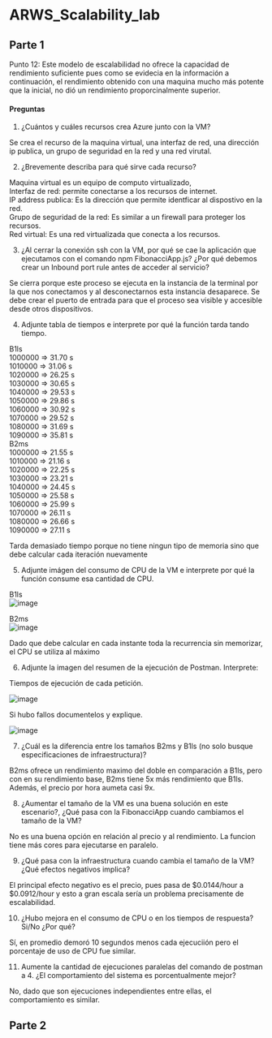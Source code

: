 # ARWS_Scalability_lab

## Parte 1

Punto 12: Este modelo de escalabilidad no ofrece la capacidad de rendimiento suficiente pues como se evidecia en la información a continuación, el rendimiento obtenido con una maquina mucho más potente que la inicial, no dió un rendimiento proporcinalmente superior.

#### Preguntas

1. ¿Cuántos y cuáles recursos crea Azure junto con la VM?

Se crea el recurso de la maquina virtual, una interfaz de red, una dirección ip publica, un grupo de seguridad en la red y una red virutal.

2. ¿Brevemente describa para qué sirve cada recurso?

Maquina virtual es un equipo de computo virtualizado, <br>
Interfaz de red: permite conectarse a los recursos de internet.<br>
IP address publica: Es la dirección que permite identficar al dispostivo en la red. <br>
Grupo de seguridad de la red: Es similar a un firewall para proteger los recursos. <br>
Red virtual: Es una red virtualizada que conecta a los recursos. <br>

3. ¿Al cerrar la conexión ssh con la VM, por qué se cae la aplicación que ejecutamos con el comando npm FibonacciApp.js? ¿Por qué debemos crear un Inbound port rule antes de acceder al servicio?

Se cierra porque este proceso se ejecuta en la instancia de la terminal por la que nos conectamos y al desconectarnos esta instancia desaparece. Se debe crear el puerto de entrada para que el proceso sea visible y accesible desde otros dispositivos.

4. Adjunte tabla de tiempos e interprete por qué la función tarda tando tiempo.

B1ls <br>
1000000 => 31.70 s <br>
1010000 => 31.06 s <br>
1020000 => 26.25 s <br>
1030000 => 30.65 s <br>
1040000 => 29.53 s <br>
1050000 => 29.86 s <br>
1060000 => 30.92 s <br>
1070000 => 29.52 s <br>
1080000 => 31.69 s <br>
1090000 => 35.81 s <br>
B2ms <br>
1000000 => 21.55 s <br>
1010000 => 21.16 s <br>
1020000 => 22.25 s <br>
1030000 => 23.21 s <br>
1040000 => 24.45 s <br>
1050000 => 25.58 s <br>
1060000 => 25.99 s <br>
1070000 => 26.11 s <br>
1080000 => 26.66 s <br>
1090000 => 27.11 s <br>

Tarda demasiado tiempo porque no tiene ningun tipo de memoria sino que debe calcular cada iteración nuevamente

5. Adjunte imágen del consumo de CPU de la VM e interprete por qué la función consume esa cantidad de CPU.

B1ls <br>
![image](https://user-images.githubusercontent.com/60078276/144887220-b5be21b0-c32c-499e-9857-f6077872917b.png)

B2ms <br>
![image](https://user-images.githubusercontent.com/60078276/144911322-2a6c7091-c286-4547-972b-8ddf8c3ddc14.png)

Dado que debe calcular en cada instante toda la recurrencia sin memorizar, el CPU se utiliza al máximo

6. Adjunte la imagen del resumen de la ejecución de Postman. Interprete:

Tiempos de ejecución de cada petición.

![image](https://user-images.githubusercontent.com/60078276/144922036-50f6b4fd-bba7-4fd9-b0b4-fa8f286b57dd.png)



Si hubo fallos documentelos y explique.

![image](https://user-images.githubusercontent.com/60078276/144922130-0b97d732-979f-41db-8141-16c5103c6df7.png)



7. ¿Cuál es la diferencia entre los tamaños B2ms y B1ls (no solo busque especificaciones de infraestructura)?

B2ms ofrece un rendimiento maximo del doble en comparación a B1ls, pero con en su rendimiento base, B2ms tiene 5x más rendimiento que B1ls. Además, el precio por hora aumeta casi 9x.

8. ¿Aumentar el tamaño de la VM es una buena solución en este escenario?, ¿Qué pasa con la FibonacciApp cuando cambiamos el tamaño de la VM?

No es una buena opción en relación al precio y al rendimiento. La funcion tiene más cores para ejecutarse en paralelo.

9. ¿Qué pasa con la infraestructura cuando cambia el tamaño de la VM? ¿Qué efectos negativos implica?

El principal efecto negativo es el precio, pues pasa de $0.0144/hour a $0.0912/hour y esto a gran escala sería un problema precisamente de escalabilidad.

10. ¿Hubo mejora en el consumo de CPU o en los tiempos de respuesta? Si/No ¿Por qué?

Sí, en promedio demoró 10 segundos menos cada ejecuciión pero el porcentaje de uso de CPU fue similar.

11. Aumente la cantidad de ejecuciones paralelas del comando de postman a 4. ¿El comportamiento del sistema es porcentualmente mejor?

No, dado que son ejecuciones independientes entre ellas, el comportamiento es similar.


## Parte 2
